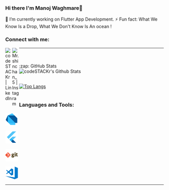 ### Hi there I'm Manoj Waghmare👋


🔭 I’m currently working on Flutter App Development.
⚡ Fun fact: What We Know Is a Drop, What We Don't Know Is An ocean !

### Connect with me:
[<img align="left" alt="codeSTACKr | LinkedIn" width="22px" src="https://cdn.jsdelivr.net/npm/simple-icons@v3/icons/linkedin.svg" />][linkedin]
[<img align="left" alt="Mr.shinchan_5 | Instagram" width="22px" src="https://cdn.jsdelivr.net/npm/simple-icons@v3/icons/instagram.svg" />][instagram]

---

<br />
<br />
<summary>:zap: GitHub Stats</summary>
<img align="left" alt="codeSTACKr's Github Stats" src="https://github-readme-stats.vercel.app/api?username=mjwaghmare&show_icons=true&hide_border=true&count_private=true&theme=synthwave" />
<br />
<br />

[![Top Langs](https://github-readme-stats.vercel.app/api/top-langs/?username=mjwaghmare&theme=synthwave)](https://github.com/anuraghazra/github-readme-stats)
<br />
<br />


[instagram]: https://www.instagram.com/mr.shinchan_5/
[linkedin]: https://www.linkedin.com/in/manoj-waghmare-90a883124/


### Languages and Tools:

<code><img height="40" src="https://raw.githubusercontent.com/github/explore/80688e429a7d4ef2fca1e82350fe8e3517d3494d/topics/dart/dart.png"></code>

<code><img height="40" src="https://raw.githubusercontent.com/github/explore/cebd63002168a05a6a642f309227eefeccd92950/topics/flutter/flutter.png"></code>

<code><img height="40" src="https://raw.githubusercontent.com/github/explore/80688e429a7d4ef2fca1e82350fe8e3517d3494d/topics/git/git.png"></code>

<code><img height="40" src="https://raw.githubusercontent.com/github/explore/80688e429a7d4ef2fca1e82350fe8e3517d3494d/topics/visual-studio-code/visual-studio-code.png"></code>

---


